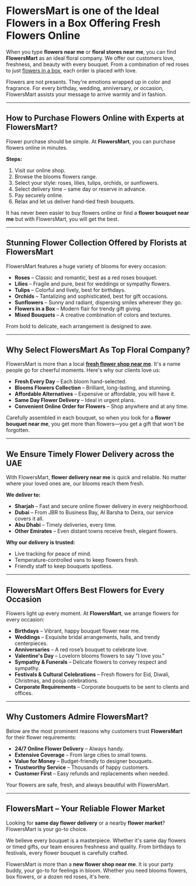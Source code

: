 # FlowersMart is one of the Ideal Flowers in a Box Offering Fresh Flowers Online

When you type **flowers near me** or **floral stores near me**, you can find **FlowersMart** as an ideal floral company. We offer our customers love, freshness, and beauty with every bouquet. From a combination of red roses to just [flowers in a box](https://flowersmart.ae/), each order is placed with love.  

Flowers are not presents. They're emotions wrapped up in color and fragrance. For every birthday, wedding, anniversary, or occasion, FlowersMart assists your message to arrive warmly and in fashion.  

---

## How to Purchase Flowers Online with Experts at FlowersMart?

Flower purchase should be simple. At **FlowersMart**, you can purchase flowers online in minutes.  

**Steps:**  
1. Visit our online shop.  
2. Browse the blooms flowers range.  
3. Select your style: roses, lilies, tulips, orchids, or sunflowers.  
4. Select delivery time – same day or reserve in advance.  
5. Pay securely online.  
6. Relax and let us deliver hand-tied fresh bouquets.  

It has never been easier to buy flowers online or find a **flower bouquet near me** but with FlowersMart, you will get the best.  

---

## Stunning Flower Collection Offered by Florists at FlowersMart

FlowersMart features a huge variety of blooms for every occasion:  

- **Roses** – Classic and romantic, best as a red roses bouquet.  
- **Lilies** – Fragile and pure, best for weddings or sympathy flowers.  
- **Tulips** – Colorful and lively, best for birthdays.  
- **Orchids** – Tantalizing and sophisticated, best for gift occasions.  
- **Sunflowers** – Sunny and radiant, dispersing smiles wherever they go.  
- **Flowers in a Box** – Modern flair for trendy gift giving.  
- **Mixed Bouquets** – A creative combination of colors and textures.  

From bold to delicate, each arrangement is designed to awe.  

---

## Why Select FlowersMart As Top Floral Company?

FlowersMart is more than a local [**fresh flower shop near me**](https://flowersmart.ae/). It's a name people go for cheerful moments. Here's why our clients love us:  

- **Fresh Every Day** – Each bloom hand-selected.  
- **Blooms Flowers Collection** – Brilliant, long-lasting, and stunning.  
- **Affordable Alternatives** – Expensive or affordable, you will have it.  
- **Same Day Flower Delivery** – Ideal in urgent plans.  
- **Convenient Online Order for Flowers** – Shop anywhere and at any time.  

Carefully assembled in each bouquet, so when you look for a **flower bouquet near me**, you get more than flowers—you get a gift that won't be forgotten.  

---

## We Ensure Timely Flower Delivery across the UAE

With FlowersMart, **flower delivery near me** is quick and reliable. No matter where your loved ones are, our blooms reach them fresh.  

**We deliver to:**  
- **Sharjah** – Fast and secure online flower delivery in every neighborhood.  
- **Dubai** – From JBR to Business Bay, Al Barsha to Deira, our service covers it all.  
- **Abu Dhabi** – Timely deliveries, every time.  
- **Other Emirates** – Even distant towns receive fresh, elegant flowers.  

**Why our delivery is trusted:**  
- Live tracking for peace of mind.  
- Temperature-controlled vans to keep flowers fresh.  
- Friendly staff to keep bouquets spotless.  

---

## FlowersMart Offers Best Flowers for Every Occasion

Flowers light up every moment. At **FlowersMart**, we arrange flowers for every occasion:  

- **Birthdays** – Vibrant, happy bouquet flower near me.  
- **Weddings** – Exquisite bridal arrangements, halls, and trendy centerpieces.  
- **Anniversaries** – A red rose’s bouquet to celebrate love.  
- **Valentine's Day** – Lovelorn blooms flowers to say "I love you."  
- **Sympathy & Funerals** – Delicate flowers to convey respect and sympathy.  
- **Festivals & Cultural Celebrations** – Fresh flowers for Eid, Diwali, Christmas, and pooja celebrations.  
- **Corporate Requirements** – Corporate bouquets to be sent to clients and offices.  

---

## Why Customers Admire FlowersMart?

Below are the most prominent reasons why customers trust **FlowersMart** for their flower requirements:  

- **24/7 Online Flower Delivery** – Always handy.  
- **Extensive Coverage** – From large cities to small towns.  
- **Value for Money** – Budget-friendly to designer bouquets.  
- **Trustworthy Service** – Thousands of happy customers.  
- **Customer First** – Easy refunds and replacements when needed.  

Your flowers are safe, fresh, and always beautiful with FlowersMart.  

---

## FlowersMart – Your Reliable Flower Market

Looking for **same day flower delivery** or a nearby **flower market**? FlowersMart is your go-to choice.  

We believe every bouquet is a masterpiece. Whether it's same day flowers or timed gifts, our team ensures freshness and quality. From birthdays to festivals, every flower bouquet is carefully crafted.  

FlowersMart is more than a **new flower shop near me**. It is your party buddy, your go-to for feelings in bloom. Whether you need blooms flowers, box flowers, or a dozen red roses, it's here.
